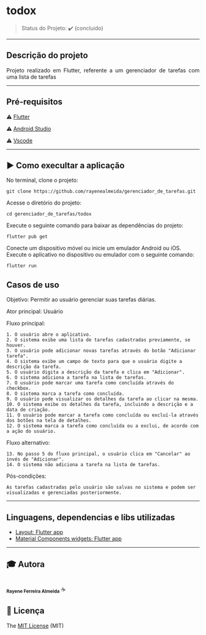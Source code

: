 # todox

> Status do Projeto: :heavy_check_mark: (concluido)
---

## Descrição do projeto 

<p align="justify">
  Projeto realizado em Flutter, referente a um gerenciador de tarefas com uma lista de tarefas

</p>


---

## Pré-requisitos

:warning: [Flutter](https://flutter.dev/docs/get-started/install)

:warning: [Android Studio](https://developer.android.com/studio)

:warning: [Vscode](https://code.visualstudio.com/download)

---

## ▶️ Como execultar a aplicação

No terminal, clone o projeto: 

```
git clone https://github.com/rayenealmeida/gerenciador_de_tarefas.git
```

Acesse o diretório do projeto:
```
cd gerenciador_de_tarefas/todox
```

Execute o seguinte comando para baixar as dependências do projeto:
```
flutter pub get
```

Conecte um dispositivo móvel ou inicie um emulador Android ou iOS.
Execute o aplicativo no dispositivo ou emulador com o seguinte comando:
```
flutter run
```
## Casos de uso

Objetivo: Permitir ao usuário gerenciar suas tarefas diárias.

Ator principal: Usuário

Fluxo principal:

    1. O usuário abre o aplicativo.
    2. O sistema exibe uma lista de tarefas cadastradas previamente, se houver.
    3. O usuário pode adicionar novas tarefas através do botão "Adicionar tarefa".
    4. O sistema exibe um campo de texto para que o usuário digite a descrição da tarefa.
    5. O usuário digita a descrição da tarefa e clica em "Adicionar".
    6. O sistema adiciona a tarefa na lista de tarefas.
    7. O usuário pode marcar uma tarefa como concluída através do checkbox.
    8. O sistema marca a tarefa como concluída.
    9. O usuário pode visualizar os detalhes da tarefa ao clicar na mesma.
    10. O sistema exibe os detalhes da tarefa, incluindo a descrição e a data de criação.
    11. O usuário pode marcar a tarefa como concluída ou excluí-la através dos botões na tela de detalhes.
    12. O sistema marca a tarefa como concluída ou a exclui, de acordo com a ação do usuário.

Fluxo alternativo:

    13. No passo 5 do fluxo principal, o usuário clica em "Cancelar" ao invés de "Adicionar".
    14. O sistema não adiciona a tarefa na lista de tarefas.

Pós-condições:

    As tarefas cadastradas pelo usuário são salvas no sistema e podem ser visualizadas e gerenciadas posteriormente.
---

## Linguagens, dependencias e libs utilizadas

- [Layout: Flutter app](https://docs.flutter.dev/ui/layout)
- [Material Components widgets: Flutter app](https://docs.flutter.dev/ui/widgets/material)

---

## 🎓 Autora
 <br />
 <sub><b>Rayene Ferreira Almeida</b></sub> ☕
 <br />

## 📝 Licença 

The [MIT License](https://github.com/AndersonD-art/tasksmobx/commit/64a80024d73a84de3b5a21dfe15dad5fd4c10c7c) (MIT)

